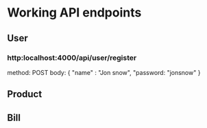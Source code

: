 # Working API endpoints

## User
### http:localhost:4000/api/user/register
method: POST
body: {
    "name" : "Jon snow",
    "password: "jonsnow"
}


## Product


## Bill

